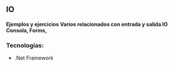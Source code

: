 ## IO

#### Ejemplos y ejercicios Varios relacionados con entrada y salida IO Consola, Forms, 

### Tecnologías:
 - .Net Framework
 
 
